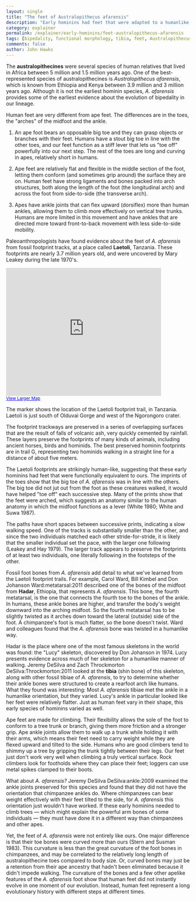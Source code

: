 ```yaml
---
layout: single 
title: "The feet of Australopithecus afarensis" 
description: "Early hominins had feet that were adapted to a humanlike pattern of bipedality" 
category: explainer
permalink: /explainer/early-hominins/feet-australopithecus-afarensis
tags: [bipedality, functional morphology, tibia, feet, Australopithecus afarensis, metatarsal, Lucy, Australopithecus afarensis] 
comments: false 
author: John Hawks 
---
```


The <strong>australopithecines</strong> were several species of human relatives that lived in Africa between 5 million and 1.5 million years ago. One of the best-represented species of australopithecines is <em>Australopithecus afarensis</em>, which is known from Ethiopia and Kenya between 3.9 million and 3 million years ago. Although it is not the earliest hominin species, <em>A. afarensis</em> provides some of the earliest evidence about the evolution of bipedality in our lineage. 

Human feet are very different from ape feet. The differences are in the toes, the "arches" of the midfoot and the ankle. 

1. An ape foot bears an opposable big toe and they can grasp objects or branches with their feet. Humans have a stout big toe in line with the other toes, and our feet function as a stiff lever that lets us "toe off" powerfully into our next step. The rest of the toes are long and curving in apes, relatively short in humans. 

2. Ape feet are relatively flat and flexible in the middle section of the foot, letting them conform (and sometimes grip around) the surface they are on. Human feet have strong ligaments and bones packed into arch structures, both along the length of the foot (the longitudinal arch) and across the foot from side-to-side (the transverse arch). 

3. Apes have ankle joints that can flex upward (dorsiflex) more than human ankles, allowing them to climb more effectively on vertical tree trunks. Humans are more limited in this movement and have ankles that are directed more toward front-to-back movement with less side-to-side mobility. 


Paleoanthropologists have found evidence about the feet of <em>A. afarensis</em> from fossil footprint tracks, at a place called <strong>Laetoli</strong>, Tanzania. These footprints are nearly 3.7 million years old, and were uncovered by Mary Leakey during the late 1970's. 

<div class="middle-picture">
<iframe width="425" height="350" frameborder="0" scrolling="no" marginheight="0" marginwidth="0" src="http://maps.google.com/maps?f=q&amp;source=s_q&amp;hl=en&amp;geocode=&amp;q=laetoli+footprints,+tanzania&amp;ie=UTF8&amp;hq=laetoli+footprints,+tanzania&amp;ll=-3.224899,35.191754&amp;spn=0.35649,0.512238&amp;t=h&amp;vpsrc=0&amp;output=embed"></iframe><br /><small><a href="http://maps.google.com/maps?f=q&amp;source=embed&amp;hl=en&amp;geocode=&amp;q=laetoli+footprints,+tanzania&amp;ie=UTF8&amp;hq=laetoli+footprints,+tanzania&amp;ll=-3.224899,35.191754&amp;spn=0.35649,0.512238&amp;t=h&amp;vpsrc=0" style="color:#0000FF;text-align:left">View Larger Map</a></small>
<p class="caption">The marker shows the location of the Laetoli footprint trail, in Tanzania. Laetoli is just south of Olduvai Gorge and west of the Ngorongoro crater. </p>
</div>

The footprint trackways are preserved in a series of overlapping surfaces that are the result of falls of volcanic ash, very quickly cemented by rainfall. These layers preserve the footprints of many kinds of animals, including ancient horses, birds and hominids. The best preserved hominin footprints are in trail G, representing two hominids walking in a straight line for a distance of about five meters.

The Laetoli footprints are strikingly human-like, suggesting that these early hominins had feet that were functionally equivalent to ours. The imprints of the toes show that the big toe of <em>A. afarensis</em> was in line with the others. The big toe did not jut out from the foot as these creatures walked, it would have helped "toe off" each successive step. Many of the prints show that the feet were arched, which suggests an anatomy similar to the human anatomy in which the midfoot functions as a lever (White 1980; White and Suwa 1987). 


The paths have short spaces between successive prints, indicating a slow walking speed. One of the tracks is substantially smaller than the other, and since the two individuals matched each other stride-for-stride, it is likely that the smaller individual set the pace, with the larger one following (Leakey and Hay 1979). The larger track appears to preserve the footprints of at least two individuals, one literally following in the footsteps of the other. 

Fossil foot bones from <em>A. afarensis</em> add detail to what we've learned from the Laetoli footprint trails. For example, Carol Ward, Bill Kimbel and Don Johanson <bib>Ward:metatarsal:2011</bib> described one of the bones of the midfoot from <strong>Hadar</strong>, Ethiopia, that represents <em>A. afarensis</em>. This bone, the fourth metatarsal, is the one that connects the fourth toe to the bones of the ankle. In humans, these ankle bones are higher, and transfer the body's weight downward into the arching midfoot. So the fourth metatarsal has to be slightly twisted as it arches down toward the lateral (outside) side of the foot. A chimpanzee's foot is much flatter, so the bone doesn't twist. Ward and colleagues found that the <em> A. afarensis</em> bone was twisted in a humanlike way. 

Hadar is the place where one of the most famous skeletons in the world was found: the "Lucy" skeleton, discovered by Don Johanson in 1974. Lucy presents evidence across much of her skeleton for a humanlike manner of walking. Jeremy DeSilva and Zach Throckmorton <bib>DeSilva:Throckmorton:2011</bib> looked at the <strong>tibia</strong> (shin bone) of this skeleton, along with other fossil tibiae of <em>A. afarensis</em>, to try to determine whether their ankle bones were structured to create a rearfoot arch like humans. What they found was interesting: Most <em>A. afarensis</em> tibiae met the ankle in a humanlike orientation, but they varied. Lucy's ankle in particular looked like her feet were relatively flatter. Just as human feet vary in their shape, this early species of hominins varied as well. 


Ape feet are made for climbing. Their flexibility allows the sole of the foot to conform to a tree trunk or branch, giving them more friction and a stronger grip. Ape ankle joints allow them to walk up a trunk while holding it with their arms, which means their feet need to carry weight while they are flexed upward and tilted to the side. Humans who are good climbers tend to shimmy up a tree by gripping the trunk tightly between their legs. Our feet just don't work very well when climbing a truly vertical surface. Rock climbers look for footholds where they can place their feet; loggers can use metal spikes clamped to their boots. 

What about <em>A. afarensis?</em> Jeremy DeSilva <bib>DeSilva:ankle:2009</bib> examined the ankle joints preserved for this species and found that they did not have the orientation that chimpanzee ankles do. Where chimpanzees can bear weight effectively with their feet tilted to the side, for <em> A. afarensis</em> this orientation just wouldn't have worked. If these early hominins needed to climb trees &mdash; which might explain the powerful arm bones of some individuals &mdash; they must have done it in a different way than chimpanzees and other apes.

Yet, the feet of <em>A. afarensis</em> were not entirely like ours. One major difference is that their toe bones were curved more than ours (Stern and Susman 1983). This curvature is less than the great curvature of the foot bones in chimpanzees, and may be correlated to the relatively long length of australopithecine toes compared to body size. Or, curved bones may just be a retention from their ape ancestry that hadn't been eliminated because it didn't impede walking. The curvature of the bones and a few other apelike features of the <em>A. afarensis</em> foot show that human feet did not instantly evolve in one moment of our evolution. Instead, human feet represent a long evolutionary history with different steps at different times. 

